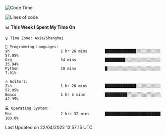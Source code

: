 <!--START_SECTION:waka-->
![Code Time](http://img.shields.io/badge/Code%20Time-698%20hrs%2044%20mins-blue)

![Lines of code](https://img.shields.io/badge/From%20Hello%20World%20I%27ve%20Written-22%20Thousand%20lines%20of%20code-blue)

📊 **This Week I Spent My Time On** 

```text
⌚︎ Time Zone: Asia/Shanghai

💬 Programming Languages: 
sh                       1 hr 26 mins        ██████████████░░░░░░░░░░░   57.05% 
Org                      54 mins             █████████░░░░░░░░░░░░░░░░   35.94% 
Python                   10 mins             █░░░░░░░░░░░░░░░░░░░░░░░░   7.01%

🔥 Editors: 
Zsh                      1 hr 26 mins        ██████████████░░░░░░░░░░░   57.05% 
Emacs                    1 hr 5 mins         ██████████░░░░░░░░░░░░░░░   42.95%

💻 Operating System: 
Mac                      2 hrs 32 mins       █████████████████████████   100.0%

```


 Last Updated on 22/04/2022 12:57:15 UTC
<!--END_SECTION:waka-->
